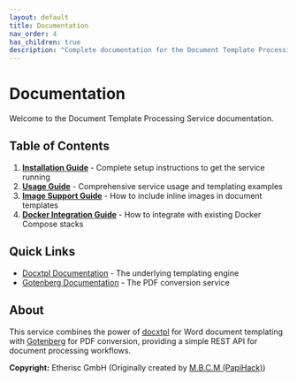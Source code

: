 ```yaml
---
layout: default
title: Documentation
nav_order: 4
has_children: true
description: "Complete documentation for the Document Template Processing Service."
---
```


# Documentation

Welcome to the Document Template Processing Service documentation.

## Table of Contents

1. **[Installation Guide](installation.md)** - Complete setup instructions to get the service running
2. **[Usage Guide](usage.md)** - Comprehensive service usage and templating examples  
3. **[Image Support Guide](image-support.md)** - How to include inline images in document templates
4. **[Docker Integration Guide](integration.md)** - How to integrate with existing Docker Compose stacks

## Quick Links

- [Docxtpl Documentation](https://docxtpl.readthedocs.io/) - The underlying templating engine
- [Gotenberg Documentation](https://gotenberg.dev/) - The PDF conversion service

## About

This service combines the power of [docxtpl](https://github.com/elapouya/python-docx-template) for Word document templating with [Gotenberg](https://gotenberg.dev) for PDF conversion, providing a simple REST API for document processing workflows.

**Copyright:** Etherisc GmbH (Originally created by [M.B.C.M (PapiHack)](https://github.com/PapiHack)) 